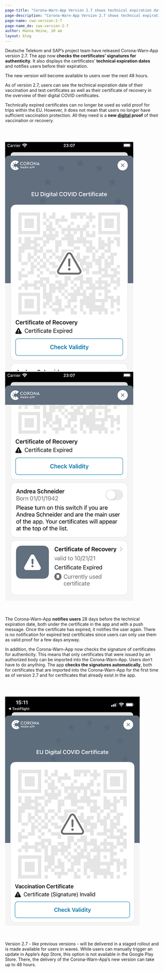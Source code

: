 ```yaml
---
page-title: "Corona-Warn-App Version 2.7 shows technical expiration date and automatically checks certificates for authenticity"
page-description: "Corona-Warn-App Version 2.7 shows technical expiration date and automatically checks certificates for authenticity"
page-name: cwa-version-2-7
page-name_de: cwa-version-2-7
author: Hanna Heine, 10 am
layout: blog
---
```



Deutsche Telekom and SAP’s project team have released Corona-Warn-App version 2.7. The app now **checks the certificates’ signatures for authenticity**. It also displays the certificates’ **technical expiration dates** and notifies users before their expiration. 

The new version will become available to users over the next 48 hours. 



<!-- overview -->

As of version 2.7, users can see the technical expiration date of their vaccination and test certificates as well as their certificate of recovery in the overview of their digital COVID certificates. 

Technically expired certificates can no longer be used as valid proof for trips within the EU. However, it does not mean that users no longer have sufficient vaccination protection. All they need is a **new <u>digital</u> proof** of their vaccination or recovery.   
 
<br></br>
<div class="text-center"> <img src="./certificate-expired(1).png" title="Expired certificate" alt="Expired certificate" style="align: center"> <img src="./certificate-expired(2).png" title="Expired certificate" alt="Expired certificate"  ></div>
<br></br>

The Corona-Warn-App **notifies users** 28 days before the technical expiration date, both under the certificate in the app and with a push message. Once the certificate has expired, it notifies the user again. There is no notification for expired test certificates since users can only use them as valid proof for a few days anyway.

In addition, the Corona-Warn-App now checks the signature of certificates for authenticity. This means that only certificates that were issued by an authorized body can be imported into the Corona-Warn-App. Users don’t have to do anything. The app **checks the signatures automatically**, both for certificates that are imported into the Corona-Warn-App for the first time as of version 2.7 and for certificates that already exist in the app.   

<br></br>
<div class="text-center"> <img src="./invalid-certificate.png" title="Invalid certificate" alt="Invalid certificate"  ></div>
<br></br>

Version 2.7 - like previous versions - will be delivered in a staged rollout and is made available for users in waves. While users can manually trigger an update in Apple’s App Store, this option is not available in the Google Play Store. There, the delivery of the Corona-Warn-App’s new version can take up to 48 hours.
